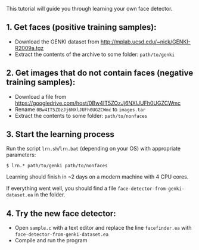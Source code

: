 This tutorial will guide you through learning your own face detector.

## 1. Get faces (positive training samples):

* Download the GENKI dataset from <http://mplab.ucsd.edu/~nick/GENKI-R2009a.tgz>
* Extract the contents of the archive to some folder: `path/to/genki`

## 2. Get images that do not contain faces (negative training samples):

* Download a file from <https://googledrive.com/host/0Bw4IT5ZOzJj6NXlJUFh0UGZCWmc>
* Rename `0Bw4IT5ZOzJj6NXlJUFh0UGZCWmc` to `images.tar`
* Extract the contents to some folder: `path/to/nonfaces`

## 3. Start the learning process

Run the script `lrn.sh`/`lrn.bat` (depending on your OS) with appropriate parameters:

	$ lrn.* path/to/genki path/to/nonfaces

Learning should finish in ~2 days on a modern machine with 4 CPU cores.

If everything went well, you should find a file `face-detector-from-genki-dataset.ea` in the folder.

## 4. Try the new face detector:

* Open `sample.c` with a text editor and replace the line `facefinder.ea` with `face-detector-from-genki-dataset.ea`
* Compile and run the program
